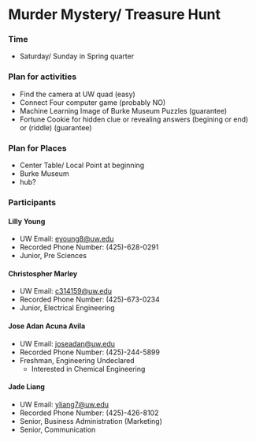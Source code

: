 # Murder Mystery/ Treasure Hunt

### Time 
 - Saturday/ Sunday in Spring quarter
 
### Plan for activities
 - Find the camera at UW quad (easy)
 - Connect Four computer game (probably NO)
 - Machine Learning Image of Burke Museum Puzzles (guarantee)
 - Fortune Cookie for hidden clue or revealing answers (begining or end) or (riddle) (guarantee)
 
### Plan for Places
 - Center Table/ Local Point at beginning
 - Burke Museum
 - hub?

### Participants
#### Lilly Young
 - UW Email: eyoung8@uw.edu
 - Recorded Phone Number: (425)-628-0291
 - Junior, Pre Sciences

#### Christospher Marley
 - UW Email: c314159@uw.edu
 - Recorded Phone Number: (425)-673-0234
 - Junior, Electrical Engineering

#### Jose Adan Acuna Avila
 - UW Email: joseadan@uw.edu
 - Recorded Phone Number: (425)-244-5899
 - Freshman, Engineering Undeclared
   - Interested in Chemical Engineering

#### Jade Liang
 - UW Email: yliang7@uw.edu
 - Recorded Phone Number: (425)-426-8102
 - Senior, Business Administration (Marketing)
 - Senior, Communication

